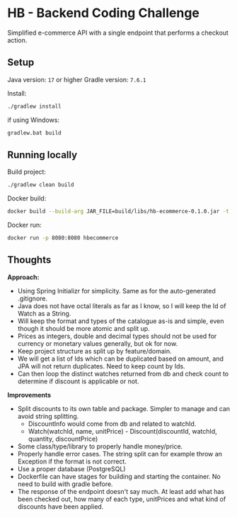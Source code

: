 # HB - Backend Coding Challenge

Simplified e-commerce API with a single endpoint that performs a checkout action.

## Setup

Java version: `17` or higher
Gradle version: `7.6.1`

Install:

```sh
./gradlew install
```

if using Windows:

```sh
gradlew.bat build
```

## Running locally

Build project:

```sh
./gradlew clean build
```

Docker build:

```sh
docker build --build-arg JAR_FILE=build/libs/hb-ecommerce-0.1.0.jar -t hbecommerce .
```

Docker run:

```sh
docker run -p 8080:8080 hbecommerce
```

## Thoughts

**Approach:**

- Using Spring Initializr for simplicity. Same as for the auto-generated .gitignore.
- Java does not have octal literals as far as I know, so I will keep the Id of Watch as a String.
- Will keep the format and types of the catalogue as-is and simple, even though it should be more atomic and split up.
- Prices as integers, double and decimal types should not be used for currency or monetary values generally,
  but ok for now.
- Keep project structure as split up by feature/domain.
- We will get a list of Ids which can be duplicated based on amount, and JPA will not return duplicates.
  Need to keep count by Ids.
- Can then loop the distinct watches returned from db and check count to determine if discount is applicable or not.

**Improvements**

- Split discounts to its own table and package. Simpler to manage and can avoid string splitting.
  - DiscountInfo would come from db and related to watchId.
  - Watch(watchId, name, unitPrice) - Discount(discountId, watchId, quantity, discountPrice)
- Some class/type/library to properly handle money/price.
- Properly handle error cases. The string split can for example throw an Exception if the format is not correct.
- Use a proper database (PostgreSQL)
- Dockerfile can have stages for building and starting the container. No need to build with gradle before.
- The response of the endpoint doesn't say much. At least add what has been checked
  out, how many of each type, unitPrices and what kind of discounts have been applied.

